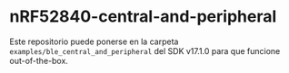 # nRF52840-central-and-peripheral

Este repositorio puede ponerse en la carpeta `examples/ble_central_and_peripheral` del SDK v17.1.0 para que funcione out-of-the-box.

